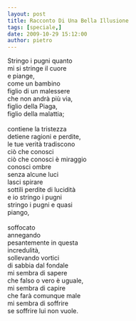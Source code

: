 ```yaml
---
layout: post
title: Racconto Di Una Bella Illusione
tags: [speciale,]
date: 2009-10-29 15:12:00
author: pietro
---
```

Stringo i pugni quanto<br/>mi si stringe il cuore<br/>e piange,<br/>come un bambino<br/>figlio di un malessere<br/>che non andrà più via,<br/>figlio della Piaga,<br/>figlio della malattia;<br/><br/>contiene la tristezza<br/>detiene ragioni e perdite,<br/>le tue verità tradiscono<br/>ciò che conosci<br/>ciò che conosci è miraggio<br/>conosci ombre<br/>senza alcune luci<br/>lasci spirare<br/>sottili perdite di lucidità<br/>e io stringo i pugni<br/>stringo i pugni e quasi<br/>piango,<br/><br/>soffocato<br/>annegando<br/>pesantemente in questa<br/>incredulità,<br/>sollevando vortici<br/>di sabbia dal fondale<br/>mi sembra di sapere<br/>che falso o vero è uguale,<br/>mi sembra di capire<br/>che farà comunque male<br/>mi sembra di soffrire<br/>se soffrire lui non vuole.
